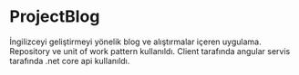 # ProjectBlog
İngilizceyi geliştirmeyi yönelik blog ve alıştırmalar içeren uygulama. Repository ve unit of work pattern kullanıldı. Client tarafında angular servis tarafında .net core api kullanıldı.

